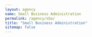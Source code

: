 ```yaml
---
layout: agency
name: Small Business Administration
permalink: /agency/sba/
title: "Small Business Administration"
sitemap: false
---
```

